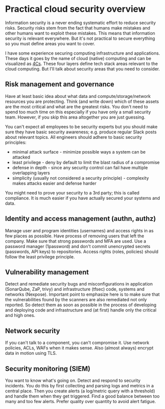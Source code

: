 # Practical cloud security overview

Information security is a never ending systematic effort to reduce security risks. Security risks stem from the fact that humans make mistakes and other humans want to exploit these mistakes. This means that information security is relevant everywhere. But it's not practical to secure everything so you must define areas you want to cover.

I have some experience securing computing infrastructure and applications. These days it goes by the name of cloud (native) computing and can be visualized as [4Cs](https://kubernetes.io/docs/concepts/security/overview/#the-4c-s-of-cloud-native-security). These four layers define tech stack areas relevant to the cloud computing. But I'll talk about security areas that you need to consider.

## Risk management and governance

Have at least basic idea about what data and compute/storage/network resources you are protecting. Think (and write down) which of these assets are the most critical and what are the greatest risks. You don't need to spend too much time on this especially if you have only a small security team. However, if you skip this area altogether you are just guessing.

You can't expect all employees to be security experts but you should make sure they have basic security awareness; e.g. produce regular Slack posts about relevant topics. All engineers should adhere to basic security principles:

* minimal attack surface - minimize possible ways a system can be attacked
* least privilege - deny by default to limit the blast radius of a compromise
* defense in depth - since any security control can fail have multiple overlapping layers
* simplicity (usually not considered a security principle) - complexity makes attacks easier and defense harder

You might need to prove your security to a 3rd party; this is called compliance. It is much easier if you have actually secured your systems and data.

## Identity and access management (authn, authz)

Manage user and program identities (usernames) and access rights in as few places as possible. Have process of removing users that left the company. Make sure that strong passwords and MFA are used. Use a password manager (1password) and don't commit unencrypted secrets (passwords, API keys) to repositories. Access rights (roles, policies) should follow the least privilege principle.

## Vulnerability management

Detect and remediate security bugs and misconfigurations in application (SonarQube, ZaP, trivy) and infrastructure (tfsec) code, systems and networks (Nexpose). Important point to emphasize here is to make sure that the vulnerabilities found by the scanners are also remediated not only reported. So detect them as soon as possible in the process of developing and deploying code and infrastructure and (at first) handle only the critical and high ones.

## Network security

If you can't talk to a component, you can't compromise it. Use network policies, ACLs, WAFs when it makes sense. Also (almost always) encrypt data in motion using TLS.

## Security monitoring (SIEM)

You want to know what's going on. Detect and respond to security incidents. You do this by first collecting and parsing logs and metrics in a central place. Then you create alerts (a log/metric query with a threshold) and handle them when they get triggered. Find a good balance between too many and too few alerts. Prefer quality over quantity to avoid alert fatigue.
